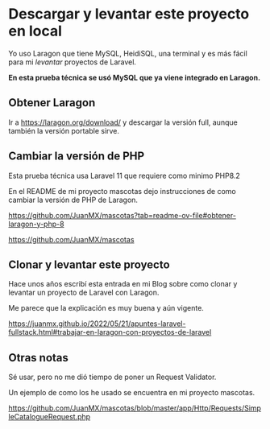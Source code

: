 # Descargar y levantar este proyecto en local

Yo uso Laragon que tiene MySQL, HeidiSQL, una terminal y es más fácil para mi *levantar* proyectos de Laravel.

**En esta prueba técnica se usó MySQL que ya viene integrado en Laragon.**

## Obtener Laragon

Ir a https://laragon.org/download/ y descargar la versión full, aunque también la versión portable sirve.

## Cambiar la versión de PHP

Esta prueba técnica usa Laravel 11 que requiere como minimo PHP8.2

En el README de mi proyecto mascotas dejo instrucciones de como cambiar la versión de PHP de Laragon.

https://github.com/JuanMX/mascotas?tab=readme-ov-file#obtener-laragon-y-php-8

https://github.com/JuanMX/mascotas

## Clonar y levantar este proyecto

Hace unos años escribí esta entrada en mi Blog sobre como clonar y levantar un proyecto de Laravel con Laragon.

Me parece que la explicación es muy buena y aún vigente.

https://juanmx.github.io/2022/05/21/apuntes-laravel-fullstack.html#trabajar-en-laragon-con-proyectos-de-laravel

## Otras notas

Sé usar, pero no me dió tiempo de poner un Request Validator.

Un ejemplo de como los he usado se encuentra en mi proyecto mascotas.

https://github.com/JuanMX/mascotas/blob/master/app/Http/Requests/SimpleCatalogueRequest.php